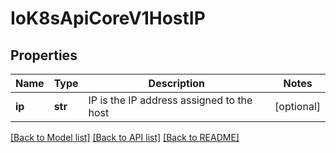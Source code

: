 # IoK8sApiCoreV1HostIP

## Properties
Name | Type | Description | Notes
------------ | ------------- | ------------- | -------------
**ip** | **str** | IP is the IP address assigned to the host | [optional] 

[[Back to Model list]](../README.md#documentation-for-models) [[Back to API list]](../README.md#documentation-for-api-endpoints) [[Back to README]](../README.md)


